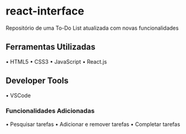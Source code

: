 # react-interface

Repositório de uma To-Do List atualizada com novas funcionalidades

## Ferramentas Utilizadas

• HTML5
• CSS3
• JavaScript
• React.js

## Developer Tools

• VSCode

### Funcionalidades Adicionadas 

• Pesquisar tarefas
• Adicionar e remover tarefas
• Completar tarefas

### 
